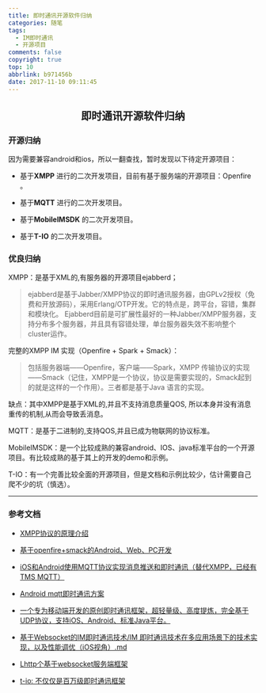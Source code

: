 ```yaml
---
title: 即时通讯开源软件归纳
categories: 随笔
tags:
  - IM即时通讯
  - 开源项目
comments: false
copyright: true
top: 10
abbrlink: b971456b
date: 2017-11-10 09:11:45
---
```


## <center>即时通讯开源软件归纳</center>

### 开源归纳

因为需要兼容android和ios，所以一翻查找，暂时发现以下待定开源项目：

- 基于**XMPP**  进行的二次开发项目，目前有基于服务端的开源项目：Openfire 。

- 基于**MQTT** 进行的二次开发项目。

- 基于**MobileIMSDK** 的二次开发项目。

- 基于**T-IO** 的二次开发项目。

### 优良归纳

XMPP：是基于XML的,有服务器的开源项目ejabberd；
> ejabberd是基于Jabber/XMPP协议的即时通讯服务器，由GPLv2授权（免费和开放源码），采用Erlang/OTP开发。它的特点是，跨平台，容错，集群和模块化。
Ejabberd目前是可扩展性最好的一种Jabber/XMPP服务器，支持分布多个服务器，并且具有容错处理，单台服务器失效不影响整个cluster运作。

完整的XMPP IM 实现（Openfire + Spark + Smack）：

>包括服务器端——Openfire，客户端——Spark，XMPP 传输协议的实现——Smack（记住，XMPP是一个协议，协议是需要实现的，Smack起到的就是这样的一个作用）。三者都是基于Java 语言的实现。

缺点：其中XMPP是基于XML的,并且不支持消息质量QOS, 所以本身并没有消息重传的机制,从而会导致丢消息。

MQTT：是基于二进制的,支持QOS,并且已成为物联网的协议标准。

MobileIMSDK：是一个比较成熟的兼容android、IOS、java标准平台的一个开源项目。有比较成熟的基于其上的开发的demo和示例。

T-IO：有一个完善比较全面的开源项目，但是文档和示例比较少，估计需要自己爬不少的坑（慎选）。
*****

### 参考文档

- [XMPP协议的原理介绍](http://blog.csdn.net/wbw1985/article/details/5502272)

- [基于openfire+smack的Android、Web、PC开发](https://my.oschina.net/yuanxulong/blog/348572)

- [iOS和Android使用MQTT协议实现消息推送和即时通讯（替代XMPP，已经有TMS MQTT）](https://www.cnblogs.com/findumars/p/6411060.html)

- [Android mqtt即时通讯方案](http://blog.csdn.net/lv_ws/article/details/50295265)

- [一个专为移动端开发的原创即时通讯框架，超轻量级、高度提炼，完全基于UDP协议，支持iOS、Android、标准Java平台。](https://github.com/JackJiang2011/MobileIMSDK)

- [基于Websocket的IM即时通讯技术/IM 即时通讯技术在多应用场景下的技术实现，以及性能调优（iOS视角）.md](https://github.com/ChenYilong/iOSBlog/blob/master/Tips/%E5%9F%BA%E4%BA%8EWebsocket%E7%9A%84IM%E5%8D%B3%E6%97%B6%E9%80%9A%E8%AE%AF%E6%8A%80%E6%9C%AF/IM%20%E5%8D%B3%E6%97%B6%E9%80%9A%E8%AE%AF%E6%8A%80%E6%9C%AF%E5%9C%A8%E5%A4%9A%E5%BA%94%E7%94%A8%E5%9C%BA%E6%99%AF%E4%B8%8B%E7%9A%84%E6%8A%80%E6%9C%AF%E5%AE%9E%E7%8E%B0%EF%BC%8C%E4%BB%A5%E5%8F%8A%E6%80%A7%E8%83%BD%E8%B0%83%E4%BC%98%EF%BC%88iOS%E8%A7%86%E8%A7%92%EF%BC%89.md#%E5%9F%BA%E4%BA%8E-websocket-%E7%9A%84-im-%E7%B3%BB%E7%BB%9F)

- [Lhttp个基于websocket服务端框架](https://github.com/fanux/lhttp/blob/master/doc/README_zh.md)

- [t-io: 不仅仅是百万级即时通讯框架](http://t-io.org/#/)